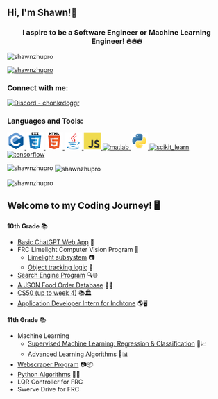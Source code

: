 ## Hi, I'm Shawn!👋

<h3 align="center">I aspire to be a Software Engineer or Machine Learning Engineer! 🔥🔥🔥</h3>

<p align="left"> <img src="https://komarev.com/ghpvc/?username=shawnzhupro&label=Profile%20views&color=red&style=flat" alt="shawnzhupro" /> </p>

<p align="left"> <a href="https://github.com/ryo-ma/github-profile-trophy"><img src="https://github-profile-trophy.vercel.app/?username=shawnzhupro&theme=onedark" alt="shawnzhupro" /></a> </p>

<h3 align="left">Connect with me:</h3>
<p align="left">
  <a href="https://discordapp.com/users/chonkrdoggr">
    <img src="https://img.shields.io/badge/Discord-chonkrdoggr-blue" alt="Discord - chonkrdoggr">
  </a>
</p>


<h3 align="left">Languages and Tools:</h3>
<p align="left">
  <a href="https://www.cprogramming.com/" target="_blank" rel="noreferrer">
    <img src="https://raw.githubusercontent.com/devicons/devicon/master/icons/c/c-original.svg" alt="c" title="C" width="40" height="40"/>
  </a>
  <a href="https://www.w3schools.com/css/" target="_blank" rel="noreferrer">
    <img src="https://raw.githubusercontent.com/devicons/devicon/master/icons/css3/css3-original-wordmark.svg" alt="css3" title="CSS3" width="40" height="40"/>
  </a>
  <a href="https://www.w3.org/html/" target="_blank" rel="noreferrer">
    <img src="https://raw.githubusercontent.com/devicons/devicon/master/icons/html5/html5-original-wordmark.svg" alt="html5" title="HTML5" width="40" height="40"/>
  </a>
  <a href="https://www.java.com" target="_blank" rel="noreferrer">
    <img src="https://raw.githubusercontent.com/devicons/devicon/master/icons/java/java-original.svg" alt="java" title="Java" width="40" height="40"/>
  </a>
  <a href="https://developer.mozilla.org/en-US/docs/Web/JavaScript" target="_blank" rel="noreferrer">
    <img src="https://raw.githubusercontent.com/devicons/devicon/master/icons/javascript/javascript-original.svg" alt="javascript" title="JavaScript" width="40" height="40"/>
  </a>
  <a href="https://www.mathworks.com/" target="_blank" rel="noreferrer">
    <img src="https://upload.wikimedia.org/wikipedia/commons/2/21/Matlab_Logo.png" alt="matlab" title="MATLAB" width="40" height="40"/>
  </a>
  <a href="https://www.python.org" target="_blank" rel="noreferrer">
    <img src="https://raw.githubusercontent.com/devicons/devicon/master/icons/python/python-original.svg" alt="python" title="Python" width="40" height="40"/>
  </a>
  <a href="https://scikit-learn.org/" target="_blank" rel="noreferrer">
    <img src="https://upload.wikimedia.org/wikipedia/commons/0/05/Scikit_learn_logo_small.svg" alt="scikit_learn" title="scikit-learn" width="40" height="40"/>
  </a>
  <a href="https://www.tensorflow.org" target="_blank" rel="noreferrer">
    <img src="https://www.vectorlogo.zone/logos/tensorflow/tensorflow-icon.svg" alt="tensorflow" title="TensorFlow" width="40" height="40"/>
  </a>
</p>


<p><img align="left" src="https://github-readme-stats.vercel.app/api/top-langs?username=shawnzhupro&show_icons=true&locale=en&layout=compact&theme=onedark" alt="shawnzhupro" /></p>

<p>&nbsp;<img align="center" src="https://github-readme-stats.vercel.app/api?username=shawnzhupro&show_icons=true&locale=en&theme=onedark" alt="shawnzhupro" /></p>

<p><img align="center" src="https://github-readme-streak-stats.herokuapp.com/?user=shawnzhupro&&theme=onedark" alt="shawnzhupro" /></p>

## Welcome to my Coding Journey! 🖥️


**10th Grade** 📚

- [Basic ChatGPT Web App](https://shawnzhuchatgpt.bubbleapps.io/version-test) 💬
- FRC Limelight Computer Vision Program 🤖
  - [Limelight subsystem](https://github.com/ShawnZhuPro/2022-IAP-Turret/blob/main/2022%20IAP-Turret/src/main/java/frc/robot/subsystems/Limelight.java) 📷
  - [Object tracking logic](https://github.com/ShawnZhuPro/2022-IAP-Turret/blob/main/2022%20IAP-Turret/src/main/java/frc/robot/commands/SearchAndSpin.java) 🎯
- [Search Engine Program](https://github.com/ShawnZhuPro/Python-Projects/tree/main/Search_Engine) 🔍🌐
- [A JSON Food Order Database](https://github.com/ShawnZhuPro/Python-Projects/tree/main/Food_Orders_JSON) 🍔🍕
- [CS50 (up to week 4)](https://pll.harvard.edu/course/cs50-introduction-computer-science) 📚🏛️
- [Application Developer Intern for Inchtone](https://www.linkedin.com/company/inchtone/) 🌎🖥️

**11th Grade** 📚

- Machine Learning
  - [Supervised Machine Learning: Regression & Classification](https://www.coursera.org/account/accomplishments/verify/BCZXVF56XYAA) 🤖📈
  - [Advanced Learning Algorithms](https://www.coursera.org/learn/advanced-learning-algorithms/) 🧠📊
- [Webscraper Program](https://github.com/ShawnZhuPro/Python-Projects/tree/main/Webscraper) 📷📦
- [Python Algorithms](https://github.com/ShawnZhuPro/Grokking_Algorithms) 🐍🧠
- LQR Controller for FRC
- Swerve Drive for FRC



<!--
**ShawnZhuPro/ShawnZhuPro** is a ✨ _special_ ✨ repository because its `README.md` (this file) appears on your GitHub profile.

Here are some ideas to get you started:

- 🔭 I’m currently working on ...
- 🌱 I’m currently learning ...
- 👯 I’m looking to collaborate on ...
- 🤔 I’m looking for help with ...
- 💬 Ask me about ...
- 📫 How to reach me: ...
- 😄 Pronouns: ...
- ⚡ Fun fact: ...
-->

